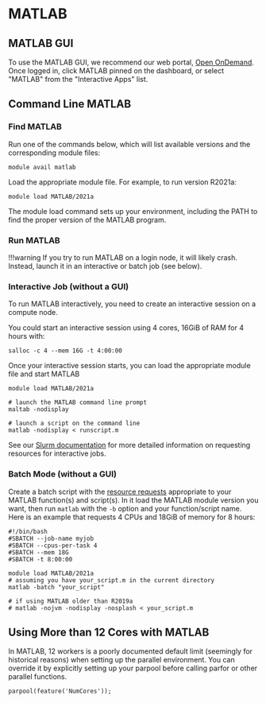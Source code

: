 # MATLAB

## MATLAB GUI

To use the MATLAB GUI, we recommend our web portal, [Open OnDemand](/clusters-at-yale/access/ood). Once logged in, click MATLAB pinned on the dashboard, or select "MATLAB" from the "Interactive Apps" list.

## Command Line MATLAB

### Find MATLAB

Run one of the commands below, which will list available versions and the corresponding module files:

```
module avail matlab
```

Load the appropriate module file. For example, to run version R2021a:

```
module load MATLAB/2021a
```

The module load command sets up your environment, including the PATH to find the proper version of the MATLAB program.

### Run MATLAB

!!!warning
    If you try to run MATLAB on a login node, it will likely crash. Instead, launch it in an interactive or batch job (see below).

### Interactive Job (without a GUI)

To run MATLAB interactively, you need to create an interactive session on a compute node.

You could start an interactive session using 4 cores, 16GiB of RAM for 4 hours with:

``` batch
salloc -c 4 --mem 16G -t 4:00:00
```

Once your interactive session starts, you can load the appropriate module file and start MATLAB

```
module load MATLAB/2021a

# launch the MATLAB command line prompt
maltab -nodisplay

# launch a script on the command line
matlab -nodisplay < runscript.m

```

See our [Slurm documentation](/clusters-at-yale/job-scheduling) for more detailed information on requesting resources for interactive jobs.

### Batch Mode (without a GUI)

Create a batch script with the [resource requests](/clusters-at-yale/job-scheduling/resource-requests) appropriate to your MATLAB function(s) and script(s). In it load the MATLAB module version you want, then run `matlab` with the `-b` option and your function/script name. Here is an example that requests 4 CPUs and 18GiB of memory for 8 hours: 

```
#!/bin/bash
#SBATCH --job-name myjob
#SBATCH --cpus-per-task 4
#SBATCH --mem 18G
#SBATCH -t 8:00:00

module load MATLAB/2021a
# assuming you have your_script.m in the current directory
matlab -batch "your_script"

# if using MATLAB older than R2019a
# matlab -nojvm -nodisplay -nosplash < your_script.m

```

## Using More than 12 Cores with MATLAB

In MATLAB, 12 workers is a poorly documented default limit (seemingly for historical reasons) when setting up the parallel environment. You can override it by explicitly setting up your parpool before calling parfor or other parallel functions.

```
parpool(feature('NumCores'));
```

